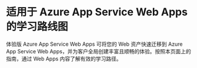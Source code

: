 <!-- deleted in Global -->

<properties 
	pageTitle="适用于 Azure App Service Web Apps 的学习路线图" 
	description="获取一个可视的学习路线图，其中提供了从 Azure App Service Web Apps 新手成长为高手所要参考的全部资源。" 
	services="app-service\web" 
	documentationCenter="" 
	authors="cephalin" 
	manager="wpickett" 
	editor=""/>

<tags 
	ms.service="app-service-web" 
	ms.date="07/07/2015" 
	wacn.date=""/>


# 适用于 Azure App Service Web Apps 的学习路线图
体验版 Azure App Service Web Apps 可将您的 Web 资产快速迁移到 Azure App Service Web Apps，并为客户全局创建丰富且顺畅的体验。按照本页面上的指南，通过 Web Apps 内容了解有效的学习路径。

<object type="image/svg+xml" data="https://sidneyhcontent.blob.core.windows.net/documentation/websites-learning-map.svg" width="100%" height="100%"> </object>
 

<!---HONumber=67-->